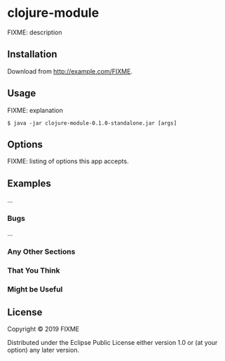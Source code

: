 # clojure-module

FIXME: description

## Installation

Download from http://example.com/FIXME.

## Usage

FIXME: explanation

    $ java -jar clojure-module-0.1.0-standalone.jar [args]

## Options

FIXME: listing of options this app accepts.

## Examples

...

### Bugs

...

### Any Other Sections
### That You Think
### Might be Useful

## License

Copyright © 2019 FIXME

Distributed under the Eclipse Public License either version 1.0 or (at
your option) any later version.
